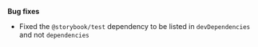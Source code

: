 **Bug fixes**

- Fixed the `@storybook/test` dependency to be listed in `devDependencies` and not `dependencies`
